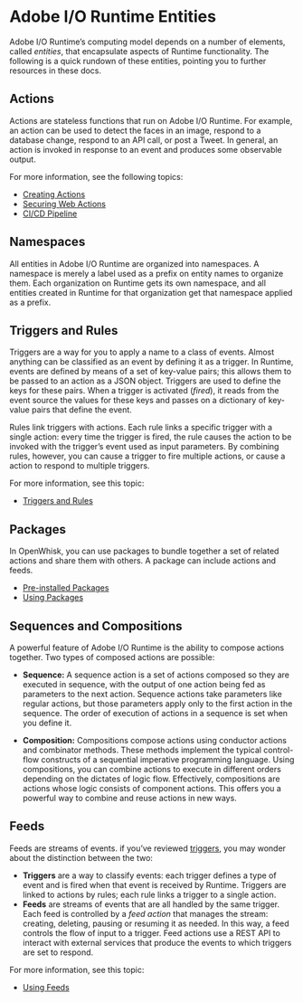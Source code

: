 # Adobe I/O Runtime Entities

Adobe I/O Runtime&rsquo;s computing model depends on a number of elements, called _entities_, that encapsulate aspects of Runtime functionality. The following is a quick rundown of these entities, pointing you to further resources in these docs.

## Actions
Actions are stateless functions that run on Adobe I/O Runtime. For example, an action can be used to detect the faces in an image, respond to a database change, respond to an API call, or post a Tweet. In general, an action is invoked in response to an event and produces some observable output.

For more information, see the following topics:

- [Creating Actions](../using-runtime/creating_actions.md)
- [Securing Web Actions](../using-runtime/securing_web_actions.md)
- [CI/CD Pipeline](../using-runtime/ci-cd_pipeline.md)

## Namespaces
All entities in Adobe I/O Runtime are organized into namespaces. A namespace is merely a label used as a prefix on entity names to organize them. Each organization on Runtime gets its own namespace, and all entities created in Runtime for that organization get that namespace applied as a prefix. 

## Triggers and Rules
Triggers are a way for you to apply a name to a class of events. Almost anything can be classified as an event by defining it as a trigger. In Runtime, events are defined by means of a set of key-value pairs; this allows them to be passed to an action as a JSON object. Triggers are used to define the keys for these pairs. When a trigger is activated (_fired_), it reads from the event source the values for these keys and passes on a dictionary of key-value pairs that define the event.

Rules link triggers with actions. Each rule links a specific trigger with a single action: every time the trigger is fired, the rule causes the action to be invoked with the trigger&rsquo;s event used as input parameters. By combining rules, however, you can cause a trigger to fire multiple actions, or cause a action to respond to multiple triggers.

For more information, see this topic:

- [Triggers and Rules](../reference/triggersrules.md)

## Packages
In OpenWhisk, you can use packages to bundle together a set of related actions and share them with others. A package can include actions and feeds.

- [Pre-installed Packages](../reference/prepackages.md)
- [Using Packages](../using-runtime/using_packages.md)

## Sequences and Compositions
A powerful feature of Adobe I/O Runtime is the ability to compose actions together. Two types of composed actions are possible:

- **Sequence:** A sequence action is a set of actions composed so they are executed in sequence, with the output of one action being fed as parameters to the next action. Sequence actions take parameters like regular actions, but those parameters apply only to the first action in the sequence. The order of execution of actions in a sequence is set when you define it.

- **Composition:** Compositions compose actions using conductor actions and combinator methods. These methods implement the typical control-flow constructs of a sequential imperative programming language. Using compositions, you can combine actions to execute in different orders depending on the dictates of logic flow. Effectively, compositions are actions whose logic consists of component actions. This offers you a powerful way to combine and reuse actions in new ways.

## Feeds
Feeds are streams of events. if you&rsquo;ve reviewed [triggers](../reference/triggersrules.md 'Using Triggers and Rules'), you may wonder about the distinction between the two:

* **Triggers** are a way to classify events: each trigger defines a type of event and is fired when that event is received by Runtime. Triggers are linked to actions by rules; each rule links a trigger to a single action.
* **Feeds** are streams of events that are all handled by the same trigger. Each feed is controlled by a _feed action_ that manages the stream: creating, deleting, pausing or resuming it as needed. In this way, a feed controls the flow of input to a trigger. Feed actions use a REST API to interact with external services that produce the events to which triggers are set to respond.

For more information, see this topic: 

- [Using Feeds](../reference/feeds.md)